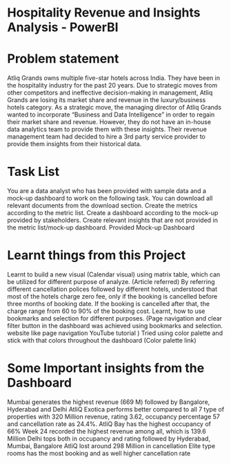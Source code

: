 # Hospitality Revenue and Insights Analysis - PowerBI

<!-- This is a project I replicated from Codebasics PowerBi Youtube playlist. You can find the link of the playlist below.

Codebasics [Youtube Playlist](https://www.youtube.com/watch?v=tT4V7zguCnc&list=PLeo1K3hjS3uv_e0HUEu1CVCOikPay64p8)

Link to [Interactive Dashboard](https://app.powerbi.com/view?r=eyJrIjoiYzk0NWQ0MzAtOGQ3Ni00MWI5LWExYzgtMmQyODM2YWRiMzdjIiwidCI6ImM2ZTU0OWIzLTVmNDUtNDAzMi1hYWU5LWQ0MjQ0ZGM1YjJjNCJ9) -->
# Problem statement
Atliq Grands owns multiple five-star hotels across India. They have been in the hospitality industry for the past 20 years. Due to strategic moves from other competitors and ineffective decision-making in management, Atliq Grands are losing its market share and revenue in the luxury/business hotels category. As a strategic move, the managing director of Atliq Grands wanted to incorporate “Business and Data Intelligence” in order to regain their market share and revenue. However, they do not have an in-house data analytics team to provide them with these insights.
Their revenue management team had decided to hire a 3rd party service provider to provide them insights from their historical data.

# Task List
You are a data analyst who has been provided with sample data and a mock-up dashboard to work on the following task. You can download all relevant documents from the download section.
Create the metrics according to the metric list.
Create a dashboard according to the mock-up provided by stakeholders.
Create relevant insights that are not provided in the metric list/mock-up dashboard.
Provided Mock-up Dashboard

<!-- # Data Model
![Data Model](https://github.com/spriyankagirish/HospitalityRevenueInsight/assets/138349558/e4039aff-89ac-42d9-b8c4-293aab24f699)
# Overall Analysis View
![Screeb shot 1 ](https://github.com/spriyankagirish/HospitalityRevenueInsight/assets/138349558/a57b1884-1383-4dc2-9423-742c22dd3ae1)
# Monthly Analysis View
![Screenshot 2](https://github.com/spriyankagirish/HospitalityRevenueInsight/assets/138349558/4c1e6c0e-937c-4f11-a49b-29504ec7b7bb) -->
# Learnt things from this Project
Learnt to build a new visual (Calendar visual) using matrix table, which can be utilized for different purpose of analyze. (Article referred)
By referring different cancellation polices followed by different hotels, understood that most of the hotels charge zero fee, only if the booking is cancelled before three months of booking date. If the booking is cancelled after that, the charge range from 60 to 90% of the booking cost.
Learnt, how to use bookmarks and selection for different purposes. (Page navigation and clear filter button in the dashboard was achieved using bookmarks and selection. website like page navigation YouTube tutorial )
Tried using color palette and stick with that colors throughout the dashboard (Color palette link)
# Some Important insights from the Dashboard
Mumbai generates the highest revenue (669 M) followed by Bangalore, Hyderabad and Delhi
AtliQ Exotica performs better compared to all 7 type of properties with 320 Million revenue, rating 3.62, occupancy percentage 57 and cancellation rate as 24.4%.
AtliQ Bay has the highest occupancy of 66%
Week 24 recorded the highest revenue among all, which is 139.6 Million
Delhi tops both in occupancy and rating followed by Hyderabad, Mumbai, Bangalore
AtliQ lost around 298 Million in cancellation
Elite type rooms has the most booking and as well higher cancellation rate
